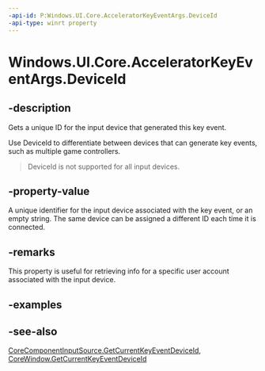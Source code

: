 ```yaml
---
-api-id: P:Windows.UI.Core.AcceleratorKeyEventArgs.DeviceId
-api-type: winrt property
---
```


<!-- Property syntax
public string DeviceId { get; }
-->

# Windows.UI.Core.AcceleratorKeyEventArgs.DeviceId

## -description
Gets a unique ID for the input device that generated this key event.

Use DeviceId to differentiate between devices that can generate key events, such as multiple game controllers.

> DeviceId is not supported for all input devices.

## -property-value
A unique identifier for the input device associated with the key event, or an empty string. The same device can be assigned a different ID each time it is connected.

## -remarks
This property is useful for retrieving info for a specific user account associated with the input device.

## -examples

## -see-also
[CoreComponentInputSource.GetCurrentKeyEventDeviceId](corecomponentinputsource_getcurrentkeyeventdeviceid_498768106.md), [CoreWindow.GetCurrentKeyEventDeviceId](corewindow_getcurrentkeyeventdeviceid_498768106.md)
